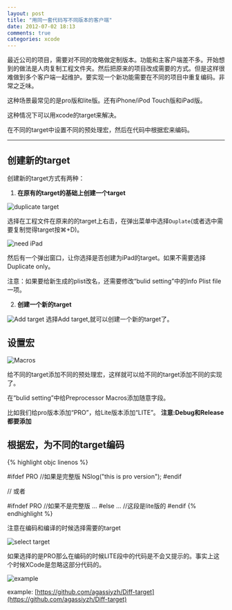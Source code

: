 ```yaml
---
layout: post
title: "用同一套代码写不同版本的客户端"
date: 2012-07-02 18:13
comments: true
categories: xcode
---
```


最近公司的项目，需要对不同的攻略做定制版本。功能和主客户端差不多。开始想到的做法是人肉复制工程文件夹。然后把原来的项目改成需要的方式。但是这样很难做到多个客户端一起维护。要实现一个新功能需要在不同的项目中重复编码。非常之乏味。

这种场景最常见的是pro版和lite版。还有iPhone/iPod Touch版和iPad版。

这种情况下可以用xcode的target来解决。

在不同的target中设置不同的预处理宏，然后在代码中根据宏来编码。

----

## 创建新的target

创建新的target方式有两种：

1. __在原有的target的基础上创建一个target__

![duplicate target](https://pic.yupoo.com/agassi/C5olB7VL/medish.jpg)

选择在工程文件在原来的的target上右击，在弹出菜单中选择```Duplate```(或者选中需要复制觉得target按⌘+D)。

![need iPad](https://pic.yupoo.com/agassi/C5olBgIi/medish.jpg)

然后有一个弹出窗口，让你选择是否创建为iPad的target。如果不需要选择Duplicate only。

注意：如果要给新生成的plist改名，还需要修改“bulid setting”中的Info Plist file一项。

2. __创建一个新的target__

![Add target](https://pic.yupoo.com/agassi/C5AFn0W4/medish.jpg)
选择Add target,就可以创建一个新的target了。

## 设置宏

![Macros](https://pic.yupoo.com/agassi/C5AFn8n5/medish.jpg)


给不同的target添加不同的预处理宏，这样就可以给不同的target添加不同的实现了。

在“bulid setting”中给Preprocessor Macros添加随意字段。

比如我们给pro版本添加“PRO”，给Lite版本添加“LITE”。 __注意:Debug和Release都要添加__

## 根据宏，为不同的target编码

{% highlight objc linenos %}

 #ifdef PRO //如果是完整版
 NSlog("this is pro version");
 #endif
 
// 或者
 
 #ifndef PRO //如果不是完整版
 ...
 #else
 ...
 //这段是lite版的
 #endif
{% endhighlight %}

注意在编码和编译的时候选择需要的target

![select target](https://pic.yupoo.com/agassi/C5AFnekO/medish.jpg)

如果选择的是PRO那么在编码的时候LITE段中的代码是不会又提示的。事实上这个时候XCode是忽略这部分代码的。


![example](https://ww4.sinaimg.cn/large/6f995f46gw1dukwnndh9qj.jpg)

example: [https://github.com/agassiyzh/Diff-target](https://github.com/agassiyzh/Diff-target)
